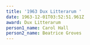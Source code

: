 ```yaml
---
title: '1963 Dux Litterarum '
date: 1963-12-01T03:52:51.961Z
award: Dux Litterarum
person1_name: Carol Hall
person2_name: Beatrice Groves
---
```


